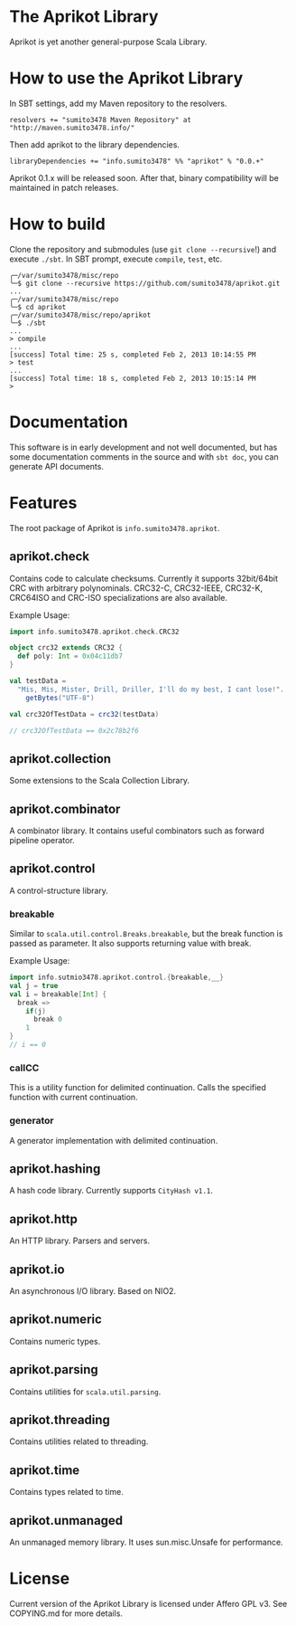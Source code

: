 # The Aprikot Library

Aprikot is yet another general-purpose Scala Library.

# How to use the Aprikot Library

In SBT settings, add my Maven repository to the resolvers.

    resolvers += "sumito3478 Maven Repository" at "http://maven.sumito3478.info/"

Then add aprikot to the library dependencies.

    libraryDependencies += "info.sumito3478" %% "aprikot" % "0.0.+"

Aprikot 0.1.x will be released soon.
After that, binary compatibility will be maintained in patch releases.

# How to build

Clone the repository and submodules (use `git clone --recursive`!) and
execute `./sbt`.
In SBT prompt, execute `compile`, `test`, etc.

    ╭─/var/sumito3478/misc/repo
    ╰─$ git clone --recursive https://github.com/sumito3478/aprikot.git
    ...
    ╭─/var/sumito3478/misc/repo
    ╰─$ cd aprikot
    ╭─/var/sumito3478/misc/repo/aprikot
    ╰─$ ./sbt
    ...
    > compile
    ...
    [success] Total time: 25 s, completed Feb 2, 2013 10:14:55 PM
    > test
    ...
    [success] Total time: 18 s, completed Feb 2, 2013 10:15:14 PM
    >

# Documentation

This software is in early development and not well documented, but has some
documentation comments in the source and with `sbt doc`, you can generate
API documents.

# Features

The root package of Aprikot is `info.sumito3478.aprikot`.

## aprikot.check

Contains code to calculate checksums.
Currently it supports 32bit/64bit CRC with arbitrary polynominals.
CRC32-C, CRC32-IEEE, CRC32-K, CRC64ISO and CRC-ISO specializations are
also available.

Example Usage:
```scala
import info.sumito3478.aprikot.check.CRC32

object crc32 extends CRC32 {
  def poly: Int = 0x04c11db7
}

val testData =
  "Mis, Mis, Mister, Drill, Driller, I'll do my best, I cant lose!".
    getBytes("UTF-8")

val crc32OfTestData = crc32(testData)

// crc32OfTestData == 0x2c78b2f6
```

## aprikot.collection

Some extensions to the Scala Collection Library.

## aprikot.combinator

A combinator library. It contains useful combinators such as forward pipeline
operator.

## aprikot.control

A control-structure library.

### breakable

Similar to `scala.util.control.Breaks.breakable`, but the break function is
passed as parameter.
It also supports returning value with break.

Example Usage:
```scala
import info.sutmio3478.aprikot.control.{breakable,__}
val j = true
val i = breakable[Int] {
  break =>
    if(j)
      break 0
    1
}
// i == 0
```

### callCC

This is a utility function for delimited continuation.
Calls the specified function with current continuation.

### generator

A generator implementation with delimited continuation.

## aprikot.hashing

A hash code library. Currently supports `CityHash v1.1`.

## aprikot.http

An HTTP library. Parsers and servers.

## aprikot.io

An asynchronous I/O library. Based on NIO2.

## aprikot.numeric

Contains numeric types.

## aprikot.parsing

Contains utilities for `scala.util.parsing`.

## aprikot.threading

Contains utilities related to threading.

## aprikot.time

Contains types related to time.

## aprikot.unmanaged

An unmanaged memory library.
It uses sun.misc.Unsafe for performance.

# License

Current version of the Aprikot Library is licensed under Affero GPL v3. See
COPYING.md for more details.

